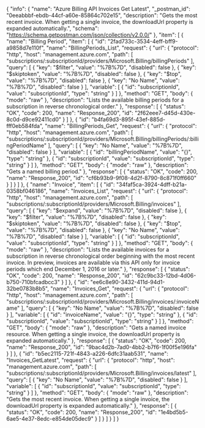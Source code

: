 {
  "info": {
    "name": "Azure Billing API Invoices Get Latest",
    "_postman_id": "0eeabbbf-ebdb-44cf-a60e-85864c702e15",
    "description": "Gets the most recent invoice. When getting a single invoice, the downloadUrl property is expanded automatically.",
    "schema": "https://schema.getpostman.com/json/collection/v2.0.0/"
  },
  "item": [
    {
      "name": "Billing Period",
      "item": [
        {
          "id": "2fad733c-3534-4eff-bff9-a9858d7e110f",
          "name": "BillingPeriods_List",
          "request": {
            "url": {
              "protocol": "http",
              "host": "management.azure.com",
              "path": [
                "subscriptions/:subscriptionId/providers/Microsoft.Billing/billingPeriods"
              ],
              "query": [
                {
                  "key": "$filter",
                  "value": "%7B%7D",
                  "disabled": false
                },
                {
                  "key": "$skiptoken",
                  "value": "%7B%7D",
                  "disabled": false
                },
                {
                  "key": "$top",
                  "value": "%7B%7D",
                  "disabled": false
                },
                {
                  "key": "No Name",
                  "value": "%7B%7D",
                  "disabled": false
                }
              ],
              "variable": [
                {
                  "id": "subscriptionId",
                  "value": "subscriptionId",
                  "type": "string"
                }
              ]
            },
            "method": "GET",
            "body": {
              "mode": "raw"
            },
            "description": "Lists the available billing periods for a subscription in reverse chronological order."
          },
          "response": [
            {
              "status": "OK",
              "code": 200,
              "name": "Response_200",
              "id": "2f62eee7-d45d-430e-8c0d-d9ce92411cd0"
            }
          ]
        },
        {
          "id": "b4fa69d3-895f-43ef-885d-fff0eb584fda",
          "name": "BillingPeriods_Get",
          "request": {
            "url": {
              "protocol": "http",
              "host": "management.azure.com",
              "path": [
                "subscriptions/:subscriptionId/providers/Microsoft.Billing/billingPeriods/:billingPeriodName"
              ],
              "query": [
                {
                  "key": "No Name",
                  "value": "%7B%7D",
                  "disabled": false
                }
              ],
              "variable": [
                {
                  "id": "billingPeriodName",
                  "value": "{}",
                  "type": "string"
                },
                {
                  "id": "subscriptionId",
                  "value": "subscriptionId",
                  "type": "string"
                }
              ]
            },
            "method": "GET",
            "body": {
              "mode": "raw"
            },
            "description": "Gets a named billing period."
          },
          "response": [
            {
              "status": "OK",
              "code": 200,
              "name": "Response_200",
              "id": "cf6b93b9-9f08-4d2f-8790-8c871f0ff660"
            }
          ]
        }
      ]
    },
    {
      "name": "Invoice",
      "item": [
        {
          "id": "34faf5ca-3924-4dff-b21a-0358bf046186",
          "name": "Invoices_List",
          "request": {
            "url": {
              "protocol": "http",
              "host": "management.azure.com",
              "path": [
                "subscriptions/:subscriptionId/providers/Microsoft.Billing/invoices"
              ],
              "query": [
                {
                  "key": "$expand",
                  "value": "%7B%7D",
                  "disabled": false
                },
                {
                  "key": "$filter",
                  "value": "%7B%7D",
                  "disabled": false
                },
                {
                  "key": "$skiptoken",
                  "value": "%7B%7D",
                  "disabled": false
                },
                {
                  "key": "$top",
                  "value": "%7B%7D",
                  "disabled": false
                },
                {
                  "key": "No Name",
                  "value": "%7B%7D",
                  "disabled": false
                }
              ],
              "variable": [
                {
                  "id": "subscriptionId",
                  "value": "subscriptionId",
                  "type": "string"
                }
              ]
            },
            "method": "GET",
            "body": {
              "mode": "raw"
            },
            "description": "Lists the available invoices for a subscription in reverse chronological order beginning with the most recent invoice. In preview, invoices are available via this API only for invoice periods which end December 1, 2016 or later."
          },
          "response": [
            {
              "status": "OK",
              "code": 200,
              "name": "Response_200",
              "id": "62c9bc33-12bd-4d06-b750-710bfcadbcc3"
            }
          ]
        },
        {
          "id": "ee6c8e90-3432-411d-94d1-32be0783b8b5",
          "name": "Invoices_Get",
          "request": {
            "url": {
              "protocol": "http",
              "host": "management.azure.com",
              "path": [
                "subscriptions/:subscriptionId/providers/Microsoft.Billing/invoices/:invoiceName"
              ],
              "query": [
                {
                  "key": "No Name",
                  "value": "%7B%7D",
                  "disabled": false
                }
              ],
              "variable": [
                {
                  "id": "invoiceName",
                  "value": "{}",
                  "type": "string"
                },
                {
                  "id": "subscriptionId",
                  "value": "subscriptionId",
                  "type": "string"
                }
              ]
            },
            "method": "GET",
            "body": {
              "mode": "raw"
            },
            "description": "Gets a named invoice resource. When getting a single invoice, the downloadUrl property is expanded automatically."
          },
          "response": [
            {
              "status": "OK",
              "code": 200,
              "name": "Response_200",
              "id": "9bac4d2b-7ad0-4bb2-b7f6-1f00f5e196fa"
            }
          ]
        },
        {
          "id": "b5ec2115-721f-4843-a226-6dfc31aab531",
          "name": "Invoices_GetLatest",
          "request": {
            "url": {
              "protocol": "http",
              "host": "management.azure.com",
              "path": [
                "subscriptions/:subscriptionId/providers/Microsoft.Billing/invoices/latest"
              ],
              "query": [
                {
                  "key": "No Name",
                  "value": "%7B%7D",
                  "disabled": false
                }
              ],
              "variable": [
                {
                  "id": "subscriptionId",
                  "value": "subscriptionId",
                  "type": "string"
                }
              ]
            },
            "method": "GET",
            "body": {
              "mode": "raw"
            },
            "description": "Gets the most recent invoice. When getting a single invoice, the downloadUrl property is expanded automatically."
          },
          "response": [
            {
              "status": "OK",
              "code": 200,
              "name": "Response_200",
              "id": "1e4bd5b5-6ae5-4e37-8edc-e854de05dec9"
            }
          ]
        }
      ]
    }
  ]
}